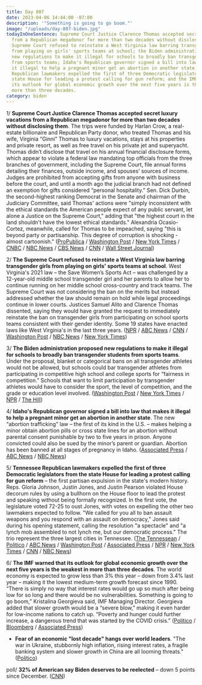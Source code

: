 ```yaml
---
title: Day 807
date: 2023-04-06 14:44:00 -07:00
description: '"Something is going to go boom."'
image: "/uploads/day-807-biden.jpg"
todayInOneSentence: Supreme Court Justice Clarence Thomas accepted secret luxury vacations
  from a Republican megadonor for more than two decades without disclosing them; the
  Supreme Court refused to reinstate a West Virginia law barring transgender girls
  from playing on girls' sports teams at school; the Biden administration proposed
  new regulations to make it illegal for schools to broadly ban transgender students
  from sports teams; Idaho's Republican governor signed a bill into law that makes
  it illegal to help a pregnant minor get an abortion in another state; Tennessee
  Republican lawmakers expelled the first of three Democratic legislators from the
  state House for leading a protest calling for gun reform; and the IMF warned that
  its outlook for global economic growth over the next five years is the weakest in
  more than three decades.
category: biden
---
```


1/ **Supreme Court Justice Clarence Thomas accepted secret luxury vacations from a Republican megadonor for more than two decades without disclosing them**. The trips were funded by Harlan Crow, a real-estate billionaire and Republican Party donor, who treated Thomas and his wife, Virginia “Ginni” Thomas to luxury vacations, stays at his properties and private resort, as well as free travel on his private jet and superyacht. Thomas didn’t disclose that travel on his annual financial disclosure forms, which appear to violate a federal law mandating top officials from the three branches of government, including the Supreme Court, file annual forms detailing their finances, outside income, and spouses’ sources of income. Judges are prohibited from accepting gifts from anyone with business before the court, and until a month ago the judicial branch had not defined an exemption for gifts considered “personal hospitality.” Sen. Dick Durbin, the second-highest ranking Democrat in the Senate and chairman of the Judiciary Committee, said Thomas' actions were "simply inconsistent with the ethical standards the American people expect of any public servant, let alone a Justice on the Supreme Court," adding that "the highest court in the land shouldn't have the lowest ethical standards." Alexandria Ocasio-Cortez, meanwhile, called for Thomas to be impeached, saying "this is beyond party or partisanship. This degree of corruption is shocking - almost cartoonish." ([ProPublica](https://www.propublica.org/article/clarence-thomas-scotus-undisclosed-luxury-travel-gifts-crow) / [Washington Post](https://www.washingtonpost.com/politics/2023/04/06/clarence-thomas-trips-republican-donor/) / [New York Times](https://www.nytimes.com/2023/04/06/us/politics/clarence-thomas-luxury-trips-ethics.html?action=click&module=Well&pgtype=Homepage&section=US%20News) / [CNBC](https://www.cnbc.com/2023/04/06/clarence-thomas-took-gop-megadonor-harlan-crow-secret-luxury-trips-report.html) / [NBC News](https://www.nbcnews.com/politics/supreme-court/supreme-court-justices-clarence-thomas-are-ethics-police-rcna78520) / [CBS News](https://www.cbsnews.com/news/clarence-thomas-propublica-supreme-court-trips-harlan-crow-code-of-conduct-ethics/) / [CNN](https://www.cnn.com/2023/04/06/politics/clarence-thomas-harlan-crow-supreme-court-pro-publica/) / [Wall Street Journal](https://www.wsj.com/articles/clarence-thomass-vacations-prompt-calls-for-stronger-ethics-rules-for-supreme-court-db33a144?mod=djemalertNEWS))

2/ **The Supreme Court refused to reinstate a West Virginia law barring transgender girls from playing on girls' sports teams at school**. West Virginia's 2021 law – the Save Women’s Sports Act – was challenged by a 12-year-old middle school transgender girl and her parents to allow her to continue running on her middle school cross-country and track teams. The Supreme Court was not considering the ban on the merits but instead addressed whether the law should remain on hold while legal proceedings continue in lower courts. Justices Samuel Alito and Clarence Thomas dissented, saying they would have granted the request to immediately reinstate the ban on transgender girls from participating on school sports teams consistent with their gender identity. Some 19 states have enacted laws like West Virginia's in the last three years. ([NPR](https://www.npr.org/2023/04/06/1165133771/trans-law-west-virginia-supreme-court) / [ABC News](https://abcnews.go.com/Politics/supreme-court-refuses-reinstate-west-virginia-ban-transgender/story?id=98412135) / [CNN](https://www.cnn.com/2023/04/06/politics/west-virginia-transgender-sports-ban-enforcement-supreme-court/index.html) / [Washington Post](https://www.washingtonpost.com/politics/2023/04/06/trans-athlete-law-supreme-court-west-virginia/) / [NBC News](https://www.nbcnews.com/politics/supreme-court/supreme-court-rejects-west-virginia-bid-enforce-sports-ban-transgender-rcna75789) / [New York Times](https://www.nytimes.com/2023/04/06/us/supreme-court-transgender-girl-school-sports.html))

3/ **The Biden administration proposed new regulations to make it illegal for schools to broadly ban transgender students from sports teams**. Under the proposal, blanket or categorical bans on all transgender athletes would not be allowed, but schools could bar transgender athletes from participating in competitive high school and college sports for “fairness in competition.” Schools that want to limit participation by transgender athletes would have to consider the sport, the level of competition, and the grade or education level involved. ([Washington Post](https://www.washingtonpost.com/education/2023/04/06/trans-athletes-school-sports-title-ix/) / [New York Times](https://www.nytimes.com/2023/04/06/us/transgender-athletes-title-ix-biden-adminstration.html) / [NPR](https://www.npr.org/2023/04/06/1168460726/biden-title-ix-transgender-sports-ban) / [The Hill](https://thehill.com/homenews/administration/3938129-biden-administrations-title-ix-changes-would-prevent-broad-bans-on-transgender-athletes/))

4/ **Idaho's Republican governor signed a bill into law that makes it illegal to help a pregnant minor get an abortion in another state**. The new “abortion trafficking” law – the first of its kind in the U.S. – makes helping a minor obtain abortion pills or cross state lines for an abortion without parental consent punishable by two to five years in prison. Anyone convicted could also be sued by the minor’s parent or guardian. Abortion has been banned at all stages of pregnancy in Idaho. ([Associated Press](https://apnews.com/article/idaho-abortion-minors-criminalization-b8fb4b6feb9b520d63f75432a1219588) / [ABC News](https://abcnews.go.com/US/idaho-governor-signs-abortion-trafficking-bill-law/story?id=98399580) / [NBC News](https://www.nbcnews.com/health/womens-health/idaho-most-extreme-anti-abortion-state-law-restricts-travel-rcna78225))

5/ **Tennessee Republican lawmakers expelled the first of three Democratic legislators from the state House for leading a protest calling for gun reform** – the first partisan expulsion in the state's modern history. Reps. Gloria Johnson, Justin Jones, and Justin Pearson violated House decorum rules by using a bullhorn on the House floor to lead the protest and speaking without being formally recognized. In the first vote, the legislature voted 72-25 to oust Jones, with votes on expelling the other two lawmakers expected to follow. "We called for you all to ban assault weapons and you respond with an assault on democracy," Jones said during his opening statement, calling the resolution "a spectacle" and "a lynch mob assembled to not lynch me, but our democratic process." The trio represent the three largest cities in Tennessee. ([The Tennessean](https://www.tennessean.com/story/news/politics/2023/04/05/tennessee-house-lawmaker-expulsion-vote-future-of-gop/70081721007/) / [Politico](https://www.politico.com/news/2023/04/06/tennessee-house-expels-one-dem-over-gun-protest-targets-two-more-00090908) / [ABC News](https://abcnews.go.com/Politics/tennessee-expulsion-vote-state-house-oust-democratic-lawmakers/story?id=98402653) / [Washington Post](https://www.washingtonpost.com/nation/2023/04/06/tennessee-democrats-expulsion/) / [Associated Press](https://apnews.com/article/tennessee-lawmakers-expulsion-d3f40559c56a051eec49e416a7b5dade) / [NPR](https://www.npr.org/2023/04/06/1168363992/tennessee-expel-3-democrats-house-vote) / [New York Times](https://www.nytimes.com/2023/04/06/us/tennessee-house-democrats-expulsion-shooting-gun-control.html) / [CNN](https://www.cnn.com/2023/04/06/us/tennessee-democrats-office-removal-vote/index.html) / [NBC News](https://www.nbcnews.com/politics/politics-news/tennessee-gop-expels-3-democratic-state-lawmakers-gun-protests-rcna78531))

6/ **The IMF warned that its outlook for global economic growth over the next five years is the weakest in more than three decades**. The world economy is expected to grow less than 3% this year – down from 3.4% last year – making it the lowest medium-term growth forecast since 1990. “There is simply no way that interest rates would go up so much after being low for so long and there would be no vulnerabilities. Something is going to go boom,” Kristalina Georgieva said, IMF Managing Director. Georgieva added that slower growth would be a “severe blow,” making it even harder for low-income nations to catch up. “Poverty and hunger could further increase, a dangerous trend that was started by the COVID crisis.” ([Politico](https://www.politico.com/news/2023/04/06/imf-fragile-global-economy-inflation-svb-00090797) / [Bloomberg](https://www.bloomberg.com/news/articles/2023-04-06/imf-warns-five-year-global-growth-outlook-is-weakest-since-1990?cmpid=BBD040623_CUS&sref=MIBMEEoj) / [Associated Press](https://apnews.com/article/imf-world-bank-interest-rates-fiscal-policy-1f3ad9e4bf87b3e95db84ba7c49b959f))

* **Fear of an economic "lost decade" hangs over world leaders**. "The war in Ukraine, stubbornly high inflation, rising interest rates, a fragile banking system and slower growth in China are all looming threats." ([Politico](https://www.politico.com/news/2023/04/06/economic-lost-decade-world-bank-imf-00090572))

poll/ **32% of American say Biden deserves to be reelected** – down 5 points since December. ([CNN](https://www.cnn.com/2023/04/06/politics/cnn-poll-biden-reelection-2024/index.html))
